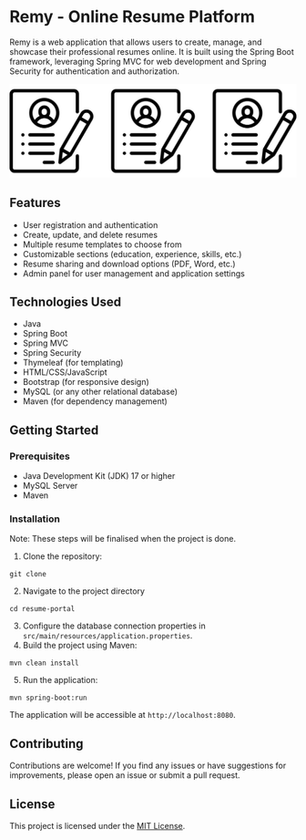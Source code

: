 # Remy - Online Resume Platform

Remy is a web application that allows users to create, manage, and showcase their professional resumes online. It is built using the Spring Boot framework, leveraging Spring MVC for web development and Spring Security for authentication and authorization.

![Remy](./images/remy.png)

## Features

- User registration and authentication
- Create, update, and delete resumes
- Multiple resume templates to choose from
- Customizable sections (education, experience, skills, etc.)
- Resume sharing and download options (PDF, Word, etc.)
- Admin panel for user management and application settings

## Technologies Used

- Java
- Spring Boot
- Spring MVC
- Spring Security
- Thymeleaf (for templating)
- HTML/CSS/JavaScript
- Bootstrap (for responsive design)
- MySQL (or any other relational database)
- Maven (for dependency management)

## Getting Started

### Prerequisites

- Java Development Kit (JDK) 17 or higher
- MySQL Server
- Maven

### Installation

Note: These steps will be finalised when the project is done.

1. Clone the repository:
```
git clone
```
2. Navigate to the project directory 
```
cd resume-portal
```
3. Configure the database connection properties in `src/main/resources/application.properties`.
4. Build the project using Maven:
```
mvn clean install
```
5. Run the application:
```
mvn spring-boot:run
```

The application will be accessible at `http://localhost:8080`.

## Contributing

Contributions are welcome! If you find any issues or have suggestions for improvements, please open an issue or submit a pull request.

## License

This project is licensed under the [MIT License](LICENSE).